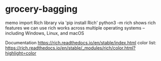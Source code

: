 # grocery-bagging

memo
import Rich library via 'pip install Rich'
python3 -m rich shows rich features we can use
rich works across multiple operating systems – including Windows, Linux, and macOS

Documentation
https://rich.readthedocs.io/en/stable/index.html
color list: 
https://rich.readthedocs.io/en/stable/_modules/rich/color.html?highlight=color
